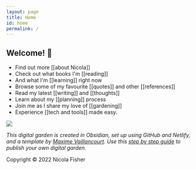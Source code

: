 ```yaml
---
layout: page
title: Home
id: home
permalink: /
---
```


## Welcome! 🌱

-   Find out more [[about Nicola]]
-   Check out what books I'm [[reading]]
-   And what I'm [[learning]] right now
-   Browse some of my favourite [[quotes]] and other [[references]]
-   Read my latest [[writing]] and [[thoughts]]
-   Learn about my [[planning]] process
-   Join me as I share my love of [[gardening]]
-   Experience [[tech and tools]] made easy.

![](https://source.unsplash.com/aAbc_C7PH4Y/1900x1200)

*This digital garden is created in Obsidian, set up using GitHub and Netlify, and a template by [Maxime Vaillancourt](https://github.com/maximevaillancourt/digital-garden-jekyll-template). Use this [step by step guide](https://beingpax.medium.com/a-non-technical-guide-to-set-up-digital-garden-with-obsidian-for-free-62d6df75553c) to publish your own digital garden.*

Copyright © 2022 Nicola Fisher

<style>
  .wrapper {
    max-width: 33em;
  }
</style>